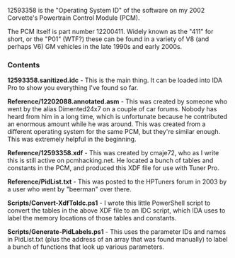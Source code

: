 12593358 is the "Operating System ID" of the software on my 2002 Corvette's Powertrain Control Module (PCM).

The PCM itself is part number 12200411. Widely known as the "411" for short, or the "P01" (WTF?) these can be found in a variety of V8 (and perhaps V6) GM vehicles in the late 1990s and early 2000s.

### Contents

**12593358.sanitized.idc** - This is the main thing. It can be loaded into IDA Pro to show you everything I've found so far. 

**Reference/12202088.annotated.asm** - This was created by someone who went by the alias Dimented24x7 on a couple of car forums. Nobody has heard from him in a long time, which is unfortunate because he contributed an enormous amount while he was around. This was created from a different operating system for the same PCM, but they're similar enough. This was extremely helpful in the beginning. 

**Reference/12593358.xdf** - This was created by cmaje72, who as I write this is still active on pcmhacking.net. He located a bunch of tables and constants in the PCM, and produced this XDF file for use with Tuner Pro. 

**Reference/PidList.txt** - This was posted to the HPTuners forum in 2003 by a user who went by "beerman" over there. 

**Scripts/Convert-XdfToIdc.ps1** - I wrote this little PowerShell script to convert the tables in the above XDF file to an IDC script, which IDA uses to label the memory locations of those tables and constants.

**Scripts/Generate-PidLabels.ps1** - This uses the parameter IDs and names in PidList.txt (plus the address of an array that was found manually) to label a bunch of functions that look up various parameters. 

